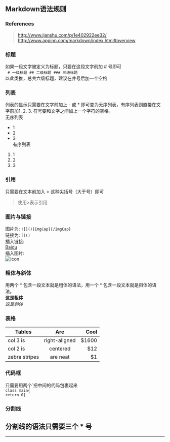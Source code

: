 ## Markdown语法规则

### References
> http://www.jianshu.com/p/1e402922ee32/  
> http://www.appinn.com/markdown/index.html#overview  

### 标题
如果一段文字被定义为标题，只要在这段文字前加 # 号即可  
` # 一级标题 ## 二级标题 ### 三级标题`  
以此类推，总共六级标题，建议在井号后加一个空格

### 列表
列表的显示只需要在文字前加上 - 或 * 即可变为无序列表，有序列表则直接在文字前加1. 2. 3. 符号要和文字之间加上一个字符的空格。  
无序列表  
* 1
* 2
* 3  
有序列表  
1. 1
2. 2
3. 3

### 引用
只需要在文本前加入 > 这种尖括号（大于号）即可  
>使用>表示引用

### 图片与链接   
图片为: `![](){ImgCap}{/ImgCap}`  
链接为: `[]()`  
插入链接:  
[Baidu](www.baidu.com)  
插入图片:  
![icon](https://ss0.baidu.com/73x1bjeh1BF3odCf/it/u=1894060596,851308672&fm=73)  

### 粗体与斜体  
用两个 * 包含一段文本就是粗体的语法，用一个 * 包含一段文本就是斜体的语法。  
**这是粗体**  
*这是斜体*  

### 表格  
| Tables        | Are           | Cool  |
| ------------- |:-------------:| -----:|
| col 3 is      | right-aligned | $1600 |
| col 2 is      | centered      |   $12 |
| zebra stripes | are neat      |    $1 |

### 代码框  
只需要用两个\`把中间的代码包裹起来  
`class main{`  
        `return 0}`

### 分割线  
分割线的语法只需要三个 \* 号  
---  
*****
